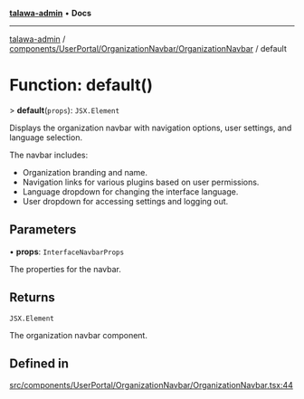 [**talawa-admin**](../../../../../README.md) • **Docs**

***

[talawa-admin](../../../../../modules.md) / [components/UserPortal/OrganizationNavbar/OrganizationNavbar](../README.md) / default

# Function: default()

\> **default**(`props`): `JSX.Element`

Displays the organization navbar with navigation options, user settings, and language selection.

The navbar includes:
- Organization branding and name.
- Navigation links for various plugins based on user permissions.
- Language dropdown for changing the interface language.
- User dropdown for accessing settings and logging out.

## Parameters

• **props**: `InterfaceNavbarProps`

The properties for the navbar.

## Returns

`JSX.Element`

The organization navbar component.

## Defined in

[src/components/UserPortal/OrganizationNavbar/OrganizationNavbar.tsx:44](https://github.com/PalisadoesFoundation/talawa-admin/blob/ec91a82db6f7a7a061fbb4ea9639f2bff335faa5/src/components/UserPortal/OrganizationNavbar/OrganizationNavbar.tsx#L44)
